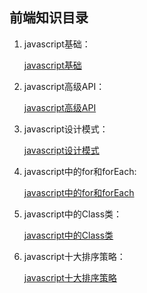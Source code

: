 ## 前端知识目录

1. javascript基础：

   [javascript基础](https://github.com/Aertes/learning_markdown/blob/main/javascript%E5%9F%BA%E7%A1%80.md)

2. javascript高级API：

   [javascript高级API](https://github.com/Aertes/learning_markdown/blob/main/javascript%E9%AB%98%E7%BA%A7API.md)

3. javascript设计模式：

   [javascript设计模式](https://github.com/Aertes/learning_markdown/blob/main/javaScript%E8%AE%BE%E8%AE%A1%E6%A8%A1%E5%BC%8F.md)
   
3. javascript中的for和forEach:

   [javascript中的for和forEach](https://github.com/Aertes/learning_markdown/blob/main/javascript%E4%B8%AD%E7%9A%84for%E5%92%8CforEach.md)
   
5. javascript中的Class类：

   [javascript中的Class类](https://github.com/Aertes/learning_markdown/blob/main/javascript中的Class类.md)
   
5. javascript十大排序策略：

   [javascript十大排序策略]()

